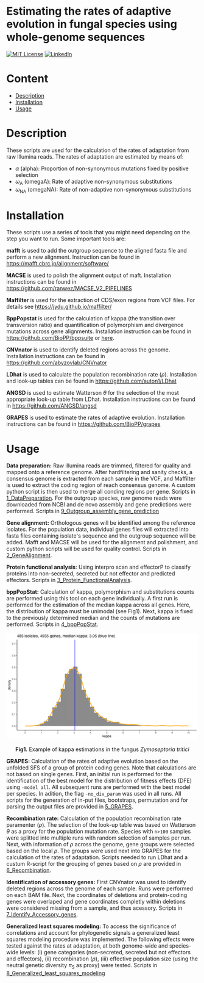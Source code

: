 # Estimating the rates of adaptive evolution in fungal species using whole-genome sequences

[![MIT License][license-shield]][license-url]
[![LinkedIn][linkedin-shield]][linkedin-url]


# Content

-    [Description](#description)
-    [Installation](#installation)
-    [Usage](#usage)

# Description
These scripts are used for the calculation of the rates of adaptation from raw Illumina reads. The rates of adaptation are estimated by means of:
* $\alpha$ (alpha): Proportion of non-synonymous mutations fixed by positive selection 
* $\omega$<sub>A</sub> (omegaA): Rate of adaptive non-synonymous substitutions
* $\omega$<sub>NA</sub> (omegaNA): Rate of non-adaptive non-synonymous substitutions

# Installation
These scripts use a series of tools that you might need depending on the step you want to run. Some important tools are:

**mafft** is used to add the outgroup sequence to the aligned fasta file and perform a new alignment. Instruction can be found in https://mafft.cbrc.jp/alignment/software/

**MACSE** is used to polish the alignment output of maft. Installation instructions can be found in https://github.com/ranwez/MACSE_V2_PIPELINES

**Maffilter** is used for the extraction of CDS/exon regions from VCF files. For details see https://jydu.github.io/maffilter/

**BppPopstat** is used for the calculation of kappa (the transition over transversion ratio) and quantification of polymorphism and divergence mutations across gene alignments. Installation instruction can be found in https://github.com/BioPP/bppsuite or [here](https://github.com/DaniloASP/RatesOfAdaptation/blob/main/4_bppPopStat/Installation_bppPopStat.sh).

**CNVnator** is used to identify deleted regions across the genome. Installation instructions can be found in https://github.com/abyzovlab/CNVnator

**LDhat** is used to calculate the population recombination rate ($\rho$). Installation and look-up tables can be found in https://github.com/auton1/LDhat

**ANGSD** is used to estimate Watterson $\theta$ for the selection of the most appropriate look-up table from LDhat. Installation instructions can be found in https://github.com/ANGSD/angsd

**GRAPES** is used to estimate the rates of adaptive evolution. Installation instructions can be found in https://github.com/BioPP/grapes

# Usage

**Data preparation:** Raw illumina reads are trimmed, filtered for quality and mapped onto a reference genome. After hardfiltering and sanity checks, a consensus genome is extracted from each sample in the VCF, and Maffilter is used to extract the coding region of reach consensus genome. A custom python script is then used to merge all conding regions per gene. Scripts in [1_DataPreparation](https://github.com/DaniloASP/RatesOfAdaptation/tree/main/1_DataPreparation). For the outgroup species, raw genome reads were downloaded from NCBI and de novo assembly and gene predictions were performed. Scripts in [9_Outgroup_assembly_gene_prediction](https://github.com/DaniloASP/RatesOfAdaptation/tree/main/9_Outgroup_assembly_gene_prediction)

**Gene alignment:** Orthologous genes will be identified among the reference isolates. For the population data, individual genes files will extracted into fasta files containing isolate's sequence and the outgroup sequence will be added. Mafft and MACSE will be used for the alignment and polishment, and custom python scripts will be used for quality control. Scripts in [2_GeneAlignment](https://github.com/DaniloASP/RatesOfAdaptation/tree/main/2_GeneAlignment).

**Protein functional analysis**: Using interpro scan and effectorP to classify proteins into non-secreted, secreted but not effector and predicted effectors. Scripts in [3_Protein_FunctionalAnalysis](https://github.com/DaniloASP/RatesOfAdaptation/tree/main/3_Protein_FunctionalAnalysis).

**bppPopStat:** Calculation of kappa, polymorphism and substitutions counts are performed using this tool on each gene individually. A first run is performed for the estimation of the median kappa across all genes. Here, the distribution of kappa must be unimodal (see Fig1). Next, kappa is fixed to the previously determined median and the counts of mutations are performed. Scripts in [4_bppPopStat](https://github.com/DaniloASP/RatesOfAdaptation/tree/main/4_bppPopStat).

<p align="center">
  <img src="https://github.com/DaniloASP/RatesOfAdaptation/blob/main/4_bppPopStat/Zymoseptoriatritici.485.4935genes.kappa3.05.core.jpeg" alt="drawing" width="600"/>
</p>
<p align="center"><b>Fig1.</b> Example of kappa estimations in the fungus <i>Zymoseptoria tritici</i></p>

**GRAPES:** Calculation of the rates of adaptive evolution based on the unfolded SFS of a group of protein coding genes. Note that calculations are not based on single genes. First, an initial run is performed for the identification of the best model for the distribution of fitness effects (DFE) using `-model all`. All subsequent runs are performed with the best model per species. In adition, the flag `-no_div_param` was used in all runs. All scripts for the generation of in-put files, bootstraps, permutation and for parsing the output files are provided in [5_GRAPES](https://github.com/DaniloASP/RatesOfAdaptation/tree/main/5_GRAPES).

**Recombination rate:** Calculation of the population recombination rate paramenter ($\rho$). The selection of the look-up table was based on Watterson $\theta$ as a proxy for the population mutation rate. Species with `n>100` samples were splitted into multiple runs with random selection of samples per run. Next, with information of $\rho$ across the genome, gene groups were selected based on the local $\rho$. The groups were used next into GRAPES for the calculation of the rates of adaptation. Scripts needed to run LDhat and a custum R-script for the grouping of genes based on $\rho$ are provided in [6_Recombination](https://github.com/DaniloASP/RatesOfAdaptation/tree/main/6_Recombination).  

**Identification of accessory genes:** First CNVnator was used to identify deleted regions across the genome of each sample. Runs were performed on each BAM file. Next, the coordinates of deletions and protein-coding genes were overlaped and gene coordinates completly within deletions were considered missing from a sample, and thus acessory. Scripts in [7_Identify_Accessory_genes](https://github.com/DaniloASP/RatesOfAdaptation/tree/main/7_Identify_Accessory_genes).

**Generalized least squares modeling:** To access the significance of correlations and account for phylogenetic signals a generalized least squares modeling procedure was implemented. The following effects were tested against the rates at adaptation, at both genome-wide and species-wide levels: (i) gene categories (non-secreted, secreted but not effectors and effectors), (ii) recombination ($\rho$), (iii) effective population size (using the neutral genetic diversity $\pi$<sub>S</sub> as proxy) were tested. Scripts in [8_Generalized_least_squares_modeling](https://github.com/DaniloASP/RatesOfAdaptation/tree/main/8_Generalized_least_squares_modeling)

<!-- MARKDOWN LINKS & IMAGES -->
[license-shield]: https://img.shields.io/github/license/othneildrew/Best-README-Template.svg?style=for-the-badge
[license-url]: https://github.com/DaniloASP/RatesOfAdaptation/blob/main/LICENSE
[linkedin-shield]: https://img.shields.io/badge/-LinkedIn-black.svg?style=for-the-badge&logo=linkedin&colorB=555
[linkedin-url]: https://linkedin.com/in/das-pereira

